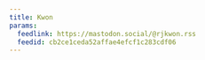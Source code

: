 ```yaml
---
title: Kwon
params:
  feedlink: https://mastodon.social/@rjkwon.rss
  feedid: cb2ce1ceda52affae4efcf1c283cdf06
---
```

